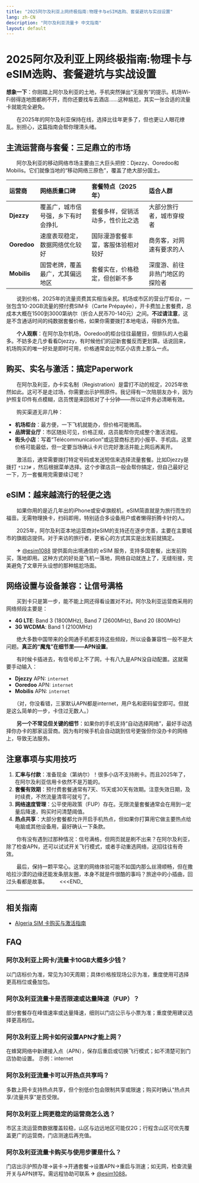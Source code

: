 ```yaml
---
title: "2025阿尔及利亚上网终极指南:物理卡与eSIM选购、套餐避坑与实战设置"
lang: zh-CN
description: "阿尔及利亚流量卡 中文指南"
layout: default
---
```

# 2025阿尔及利亚上网终极指南:物理卡与eSIM选购、套餐避坑与实战设置

**想象一下**：你刚踏上阿尔及利亚的土地，手机突然弹出“无服务”的提示。机场Wi-Fi弱得连地图都刷不开，而你还要找车去酒店……这种尴尬，其实一张合适的流量卡就能完全避免。

　　在2025年的阿尔及利亚保持在线，选择比往年更多了，但也更让人眼花缭乱。别担心，这篇指南会帮你理清头绪。

## 主流运营商与套餐：三足鼎立的市场

　　阿尔及利亚的移动网络市场主要由三大巨头把控：Djezzy、Ooredoo和Mobilis。它们就像当地的“移动网络三原色”，覆盖了绝大部分国土。

| 运营商 | 网络质量口碑 | 套餐特点（2025年） | 适合人群 |
| :--- | :--- | :--- | :--- |
| **Djezzy** | 覆盖广，城市信号强，乡下有时会挣扎 | 套餐多样，促销活动多，性价比之选 | 大部分旅行者，城市穿梭者 |
| **Ooredoo** | 速度表现稳定，数据网络优化较好 | 国际漫游套餐丰富，客服体验相对较好 | 商务客，对网速有要求的人 |
| **Mobilis** | 国营老牌，覆盖最广，尤其偏远地区 | 套餐实在，价格稳定，但创新不多 | 深度游、前往非热门地区的探险者 |

　　说到价格，2025年的流量资费其实相当亲民。机场或市区的营业厅柜台，一张包含10-20GB流量的预付费SIM卡（Carte Prépayée），开卡费加上套餐费，总成本大概在1500到3000第纳尔（折合人民币70-140元）之间。**不过请注意**，这是不含通话时间的纯数据套餐价格，如果你需要拨打本地电话，得额外充值。

　　**个人观察**：在阿尔及尔机场，Ooredoo的柜台往往最醒目，但排队的人也最多。不妨多走几步看看Djezzy，有时候他们的迎新套餐反而更划算。话说回来，机场购买的唯一好处是即时可用，价格通常会比市区小店贵上那么一点。

## 购买、实名与激活：搞定Paperwork

　　在阿尔及利亚，办卡实名制（Registration）是雷打不动的规定，2025年依然如此。这可不是走过场，你需要出示护照原件。我记得有一次陪朋友办卡，因为护照复印件有点模糊，店员愣是来回核对了十分钟——所以证件务必清晰有效。

　　购买渠道无非几种：
*   **机场柜台**：最方便，一下飞机就能办，但价格可能微高。
*   **品牌营业厅**：市区随处可见，价格正规，店员能帮你完成整个激活流程。
*   **街头小店**：写着“Télécommunication”或运营商标志的小报亭、手机店。这里价格可能最低，但一定要当场确认卡片已完好激活并能上网后再离开。

　　激活后，通常需要拨打特定号码或发送短信来选择流量套餐。比如Djezzy是拨打 `*123#` ，然后根据菜单选择。这个步骤店员一般会帮你搞定，但自己最好记一下，万一套餐用完需要续订呢？

## eSIM：越来越流行的轻便之选

　　如果你用的是近几年出的iPhone或安卓旗舰机，eSIM简直就是为旅行而生的福音。无需物理换卡，扫码即用，特别适合多设备用户或者懒得折腾卡针的人。

　　2025年，阿尔及利亚本地运营商对eSIM的支持还在逐步完善，主要在主要城市的旗舰店提供。对于来访的旅行者，更省心的方式其实是出发前就搞定。

　　✈ [@esim1088](https://t.me/s/esim1088) 提供面向出境通信的 eSIM 服务，支持多国套餐，出发前购买，落地即用。这种方式的好处是飞机一落地，网络自动就连上了，无缝衔接，完美避免了文章开头设想的那种尴尬场面。

## 网络设置与设备兼容：让信号满格

　　买到卡只是第一步，能不能上网还得看设置对不对。阿尔及利亚运营商采用的网络频段主要是：
*   **4G LTE**: Band 3 (1800MHz), Band 7 (2600MHz), Band 20 (800MHz)
*   **3G WCDMA**: Band 1 (2100MHz)

　　绝大多数中国带来的全网通手机都支持这些频段，所以设备兼容性一般不是大问题。**真正的“魔鬼”在细节里——APN设置**。

　　有时候卡插进去，有信号却上不了网，十有八九是APN没自动配置。这就需要手动输入：

*   **Djezzy** APN: `internet`
*   **Ooredoo** APN: `internet`
*   **Mobilis** APN: `internet`

　　（对，你没看错，三家默认APN都是internet，用户名和密码留空即可。但就是这么简单的一步，卡住过无数人。）

　　**另一个不常见但关键的细节**：如果你的手机支持“自动选择网络”，最好手动选择你办卡的那家运营商。因为有时候手机会自动跳到信号更强但你没办卡的网络上，导致无法服务。

## 注意事项与实用技巧

1.  **汇率与付款**：准备现金（第纳尔）！很多小店不支持刷卡。而且2025年了，在阿尔及利亚信用卡依然不是万能的。
2.  **套餐有效期**：预付费套餐通常有7天、15天或30天有效期。注意失效日期，及时续费，不然流量清零可就亏了。
3.  **网络速度管理**：公平使用政策（FUP）存在。无限流量套餐通常会在用到一定量后降速，购买时问清楚阈值。
4.  **热点共享**：大部分套餐都允许开启手机热点，但如果你打算用它做主要热点给电脑或其他设备用，最好确认一下条款。

　　你有没有遇到过那种情况：信号满格，但网页就是刷不出来？在阿尔及利亚，除了检查APN，还可以试试开关飞行模式，或者手动重选网络，这招往往有奇效。

　　最后，保持一颗平常心。这里的网络体验可能不如国内那么丝滑顺畅，但在撒哈拉沙漠的边缘还能发条朋友圈，本身不就是件很酷的事吗？旅途中的小插曲，回过头看都是故事。
　　<<<END_

<!-- crosslink -->
---

## 相关指南

- [Algeria SIM 卡购买与激活指南](https://faciylike.github.io/algeria-sim-guides)

<!-- BEGIN_ALGERIA_FAQ -->
## FAQ

### 阿尔及利亚上网卡/流量卡10GB大概多少钱？
以门店标价为准，常见为30天周期；具体价格按现场公示为准，重度使用可选择更高档位或叠加包。

### 阿尔及利亚流量卡是否限速或达量降速（FUP）？
部分套餐存在峰值速率或达量降速，细则以门店公示与小票为准；重度使用建议选择更高档位。

### 阿尔及利亚上网卡如何设置APN才能上网？
在蜂窝网络中新建接入点（APN），保存后重启或切换飞行模式；如不清楚可到门店协助设置。 示例：internet

### 阿尔及利亚流量卡可以开热点共享吗？
多数上网卡支持热点共享，但个别低价包会限制共享或限速；购买时确认“热点共享/流量共享”是否受限。

### 阿尔及利亚上网更稳定的运营商怎么选？
市区主流运营商数据覆盖较稳，山区与边远地区可能仅2G；行程含山区可优先覆盖更广的运营商，门店测速后再充值。

### 阿尔及利亚流量卡购买与使用步骤是什么？
门店出示护照办理→装卡→开通套餐→设置APN→重启与测速；如无网，检查流量开关与APN拼写。需远程协助可联系 ✈ [@esim1088](https://t.me/s/esim1088)。

<script type="application/ld+json">
{"@context": "https://schema.org", "@type": "FAQPage", "mainEntity": [{"@type": "Question", "name": "阿尔及利亚上网卡/流量卡10GB大概多少钱？", "acceptedAnswer": {"@type": "Answer", "text": "以门店标价为准，常见为30天周期；具体价格按现场公示为准，重度使用可选择更高档位或叠加包。"}}, {"@type": "Question", "name": "阿尔及利亚流量卡是否限速或达量降速（FUP）？", "acceptedAnswer": {"@type": "Answer", "text": "部分套餐存在峰值速率或达量降速，细则以门店公示与小票为准；重度使用建议选择更高档位。"}}, {"@type": "Question", "name": "阿尔及利亚上网卡如何设置APN才能上网？", "acceptedAnswer": {"@type": "Answer", "text": "在蜂窝网络中新建接入点（APN），保存后重启或切换飞行模式；如不清楚可到门店协助设置。 示例：internet"}}, {"@type": "Question", "name": "阿尔及利亚流量卡可以开热点共享吗？", "acceptedAnswer": {"@type": "Answer", "text": "多数上网卡支持热点共享，但个别低价包会限制共享或限速；购买时确认“热点共享/流量共享”是否受限。"}}, {"@type": "Question", "name": "阿尔及利亚上网更稳定的运营商怎么选？", "acceptedAnswer": {"@type": "Answer", "text": "市区主流运营商数据覆盖较稳，山区与边远地区可能仅2G；行程含山区可优先覆盖更广的运营商，门店测速后再充值。"}}, {"@type": "Question", "name": "阿尔及利亚流量卡购买与使用步骤是什么？", "acceptedAnswer": {"@type": "Answer", "text": "门店出示护照办理→装卡→开通套餐→设置APN→重启与测速；如无网，检查流量开关与APN拼写。需远程协助可联系 ✈ @esim1088。"}}]}
</script>
<!-- END_ALGERIA_FAQ -->
